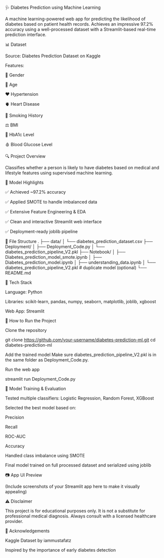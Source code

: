 🩺 Diabetes Prediction using Machine Learning






A machine learning-powered web app for predicting the likelihood of diabetes based on patient health records.
Achieves an impressive 97.2% accuracy using a well-processed dataset with a Streamlit-based real-time prediction interface.

📊 Dataset

Source: Diabetes Prediction Dataset on Kaggle

Features:

🧑 Gender

🎂 Age

❤️ Hypertension

🫀 Heart Disease

🚬 Smoking History

⚖️ BMI

💉 HbA1c Level

🩸 Blood Glucose Level

🔍 Project Overview

Classifies whether a person is likely to have diabetes based on medical and lifestyle features using supervised machine learning.

🎯 Model Highlights

✅ Achieved ~97.2% accuracy

✅ Applied SMOTE to handle imbalanced data

✅ Extensive Feature Engineering & EDA

✅ Clean and interactive Streamlit web interface

✅ Deployment-ready joblib pipeline

📁 File Structure
.
├── data/
│   └── diabetes_prediction_dataset.csv
├── Deployment/
│   ├── Deployment_Code.py
│   └── diabetes_prediction_pipeline_V2.pkl
├── Notebook/
│   ├── Diabetes_prediction_model_smote.ipynb
│   ├── Diabetes_prediction_model.ipynb
│   ├── understanding_data.ipynb
│   └── diabetes_prediction_pipeline_V2.pkl   # duplicate model (optional)
└── README.md

🧪 Tech Stack

Language: Python

Libraries: scikit-learn, pandas, numpy, seaborn, matplotlib, joblib, xgboost

Web App: Streamlit

🚀 How to Run the Project

Clone the repository

git clone https://github.com/your-username/diabetes-prediction-ml.git
cd diabetes-prediction-ml



Add the trained model
Make sure diabetes_prediction_pipeline_V2.pkl is in the same folder as Deployment_Code.py.

Run the web app

streamlit run Deployment_Code.py

🧠 Model Training & Evaluation

Tested multiple classifiers: Logistic Regression, Random Forest, XGBoost

Selected the best model based on:

Precision

Recall

ROC-AUC

Accuracy

Handled class imbalance using SMOTE

Final model trained on full processed dataset and serialized using joblib

📷 App UI Preview

(Include screenshots of your Streamlit app here to make it visually appealing)

⚠️ Disclaimer

This project is for educational purposes only.
It is not a substitute for professional medical diagnosis. Always consult with a licensed healthcare provider.

🙌 Acknowledgements

Kaggle Dataset by iammustafatz

Inspired by the importance of early diabetes detection
